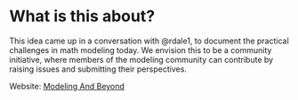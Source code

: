 # What is this about?
This idea came up in a conversation with @rdale1, to document the practical
challenges in math modeling today. We envision this to be a community initiative,
where members of the modeling community can contribute by raising issues and submitting 
their perspectives.

Website: [Modeling And Beyond](https://amoghpj.github.io/modeling-and-beyond/)
